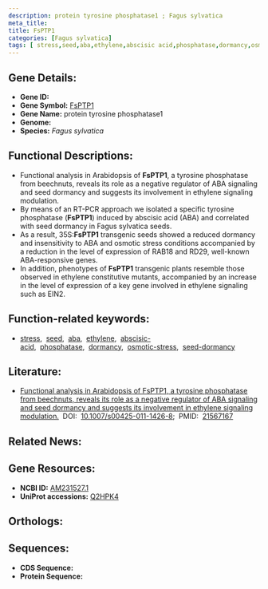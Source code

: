 ```yaml
---
description: protein tyrosine phosphatase1 ; Fagus sylvatica
meta_title:
title: FsPTP1
categories: [Fagus sylvatica]
tags: [ stress,seed,aba,ethylene,abscisic acid,phosphatase,dormancy,osmotic stress,seed dormancy ]
---
```


## Gene Details:
- **Gene ID:** []()
- **Gene Symbol:** <u>FsPTP1</u>
- **Gene Name:** protein tyrosine phosphatase1
- **Genome:** []()
- **Species:** *Fagus sylvatica*

## Functional Descriptions:
   - Functional analysis in Arabidopsis of **FsPTP1**, a tyrosine phosphatase from beechnuts, reveals its role as a negative regulator of ABA signaling and seed dormancy and suggests its involvement in ethylene signaling modulation.
   - By means of an RT-PCR approach we isolated a specific tyrosine phosphatase (**FsPTP1**) induced by abscisic acid (ABA) and correlated with seed dormancy in Fagus sylvatica seeds.
   - As a result, 35S:**FsPTP1** transgenic seeds showed a reduced dormancy and insensitivity to ABA and osmotic stress conditions accompanied by a reduction in the level of expression of RAB18 and RD29, well-known ABA-responsive genes.
   - In addition, phenotypes of **FsPTP1** transgenic plants resemble those observed in ethylene constitutive mutants, accompanied by an increase in the level of expression of a key gene involved in ethylene signaling such as EIN2.

## Function-related keywords:
   - [stress](/tags/stress/),&nbsp;&nbsp;[seed](/tags/seed/),&nbsp;&nbsp;[aba](/tags/aba/),&nbsp;&nbsp;[ethylene](/tags/ethylene/),&nbsp;&nbsp;[abscisic-acid](/tags/abscisic-acid/),&nbsp;&nbsp;[phosphatase](/tags/phosphatase/),&nbsp;&nbsp;[dormancy](/tags/dormancy/),&nbsp;&nbsp;[osmotic-stress](/tags/osmotic-stress/),&nbsp;&nbsp;[seed-dormancy](/tags/seed-dormancy/)

## Literature:
   - [Functional analysis in Arabidopsis of FsPTP1, a tyrosine phosphatase from beechnuts, reveals its role as a negative regulator of ABA signaling and seed dormancy and suggests its involvement in ethylene signaling modulation.](https://doi.org/10.1007/s00425-011-1426-8)&nbsp;&nbsp;DOI:&nbsp;&nbsp;[10.1007/s00425-011-1426-8](https://doi.org/10.1007/s00425-011-1426-8);&nbsp;&nbsp;PMID:&nbsp;&nbsp;[21567167](https://pubmed.ncbi.nlm.nih.gov/21567167/)

## Related News:

## Gene Resources:
- **NCBI ID:**  [AM231527.1](https://www.ncbi.nlm.nih.gov/gene/?term=AM231527.1)
- **UniProt accessions:**  [Q2HPK4](https://www.uniprot.org/uniprotkb/Q2HPK4/entry)

## Orthologs:

## Sequences:
- **CDS Sequence:**
- **Protein Sequence:**
